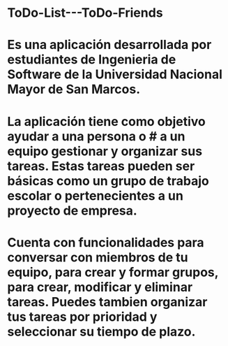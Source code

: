 # ToDo-List---ToDo-Friends
# Es una aplicación desarrollada por estudiantes de Ingenieria de Software de la Universidad Nacional Mayor de San Marcos. 
# La aplicación tiene como objetivo ayudar a una persona o # a un equipo gestionar y organizar sus tareas. Estas tareas pueden ser básicas como un grupo de trabajo escolar o pertenecientes a un proyecto de empresa.
# Cuenta con funcionalidades para conversar con miembros de tu equipo, para crear y formar grupos, para crear, modificar y eliminar tareas. Puedes tambien organizar tus tareas por prioridad y seleccionar su tiempo de plazo.
